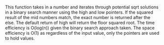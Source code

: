 This function takes in a number and iterates through potential sqrt solutions in a binary
search manner using the high and low pointers. If the squared result of the mid numbers
match, the exact number is returned after the else. The default return of high will return
the floor squared root. 
The time efficiency is O(log(n)) given the binary search approach taken.
The space efficiency is O(1) as regardless of the input value, 
only the pointers are used to hold values.